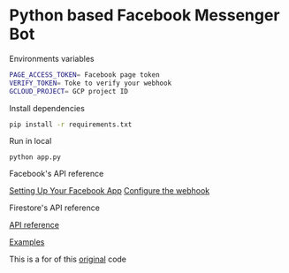 # Python based Facebook Messenger Bot

Environments variables 
```bash
PAGE_ACCESS_TOKEN= Facebook page token
VERIFY_TOKEN= Toke to verify your webhook
GCLOUD_PROJECT= GCP project ID
```

Install dependencies
```bash
pip install -r requirements.txt
```

Run in local
```
python app.py
```

Facebook's API reference

[Setting Up Your Facebook App](https://developers.facebook.com/docs/messenger-platform/getting-started/app-setup)
[Configure the webhook](https://developers.facebook.com/docs/messenger-platform/getting-started/webhook-setup)

Firestore's API reference

[API reference](https://googleapis.dev/python/firestore/latest/index.html)

[Examples](https://firebase.google.com/docs/firestore/query-data/get-data?hl=es#python_2)


This is a for of this [original](https://github.com/hartleybrody/fb-messenger-bot/) code
